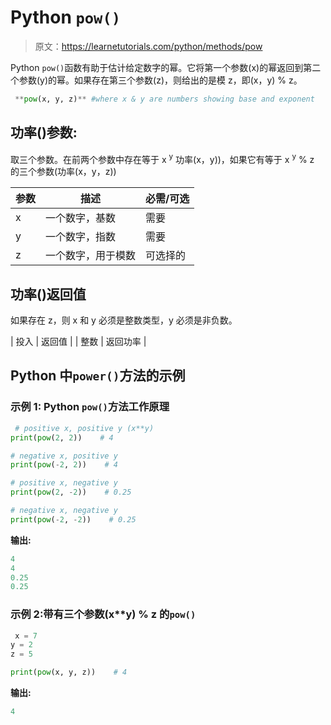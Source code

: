 # Python `pow()`

> 原文：<https://learnetutorials.com/python/methods/pow>

Python `pow()`函数有助于估计给定数字的幂。它将第一个参数(x)的幂返回到第二个参数(y)的幂。如果存在第三个参数(z)，则给出的是模 z，即(x，y) % z。

```py
 **pow(x, y, z)** #where x & y are numbers showing base and exponent 

```

## 功率()参数:

取三个参数。在前两个参数中存在等于 x <sup>y</sup> 功率(x，y))，如果它有等于 x <sup>y</sup> % z 的三个参数(功率(x，y，z))

| 参数 | 描述 | 必需/可选 |
| --- | --- | --- |
| x | 一个数字，基数 | 需要 |
| y | 一个数字，指数 | 需要 |
| z | 一个数字，用于模数 | 可选择的 |

## 功率()返回值

如果存在 z，则 x 和 y 必须是整数类型，y 必须是非负数。

| 投入 | 返回值 |
| 整数 | 返回功率 |

## Python 中`power()`方法的示例

### 示例 1: Python `pow()`方法工作原理

```py
 # positive x, positive y (x**y)
print(pow(2, 2))    # 4

# negative x, positive y
print(pow(-2, 2))    # 4  

# positive x, negative y
print(pow(2, -2))    # 0.25

# negative x, negative y
print(pow(-2, -2))    # 0.25 

```

**输出:**

```py
4
4
0.25
0.25
```

### 示例 2:带有三个参数(x**y) % z 的`pow()`

```py
 x = 7
y = 2
z = 5

print(pow(x, y, z))    # 4 

```

**输出:**

```py
4 
```